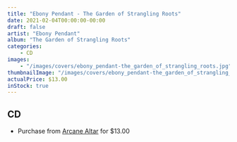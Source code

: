 ```yaml
---
title: "Ebony Pendant - The Garden of Strangling Roots"
date: 2021-02-04T00:00:00-00:00
draft: false
artist: "Ebony Pendant"
album: "The Garden of Strangling Roots"
categories:
    - CD
images:
    - "/images/covers/ebony_pendant-the_garden_of_strangling_roots.jpg"
thumbnailImage: "/images/covers/ebony_pendant-the_garden_of_strangling_roots-thumb.jpg"
actualPrice: $13.00
inStock: true
---
```


## CD
* Purchase from [Arcane Altar](https://arcanealtar.bigcartel.com/product/ebony-pendant-the-garden-of-strangling-roots-cd) for $13.00
